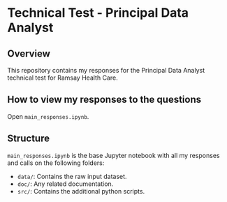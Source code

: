 # Technical Test - Principal Data Analyst

## Overview

This repository contains my responses for the Principal Data Analyst technical test for Ramsay Health Care. 

## How to view my responses to the questions

Open `main_responses.ipynb`.

## Structure

`main_responses.ipynb` is the base Jupyter notebook with all my responses and calls on the following folders:

- `data/`: Contains the raw input dataset.
- `doc/`: Any related documentation.
- `src/`: Contains the additional python scripts.
